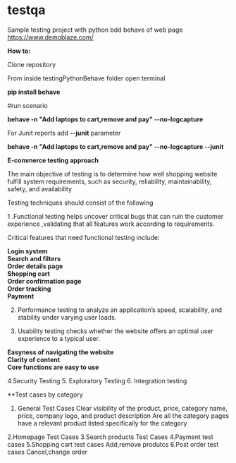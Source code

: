 # testqa

Sample testing project with python bdd behave of web page https://www.demoblaze.com/

**How to:**

Clone repository

From inside testingPythonBehave folder open terminal

**pip install behave**

#run scenario

**behave -n "Add laptops to cart,remove and pay" --no-logcapture**

For Junit reports add **--junit** parameter


**behave -n "Add laptops to cart,remove and pay" --no-logcapture --junit**  
  
  
  
  
  
  

**E-commerce testing approach**

The main objective of testing is to determine how well shopping website fulfill system requirements, such as security, reliability, maintainability, safety, and availability

Testing techniques should consist of the following 

1 .Functional testing helps uncover critical bugs that can ruin the customer experience ,validating that all features work according to requirements.

  Critical features that need functional testing include:

  **Login system**  
  **Search and filters**  
  **Order details page**  
  **Shopping cart**  
  **Order confirmation page**  
  **Order tracking**  
  **Payment**   



2. Performance testing  to analyze an application’s speed, scalability, and stability under varying user loads. 

3. Usability testing checks whether the website offers an optimal user experience to a typical user. 

 **Easyness of navigating the website**  
 **Clarity of content**  
 **Core functions are easy to use**  

4.Security Testing
5. Exploratory  Testing
6. Integration testing

**Test cases by category

1. General Test Cases
    Clear visibility of the product, price, category name, price, company logo, and product description
    Are all the category pages have a relevant product listed specifically for the category

2.Homepage Test Cases
3.Search products Test Cases
4.Payment test cases
5.Shopping cart test cases
  Add,remove produtcs
6.Post order test cases
  Cancel,change order
  

